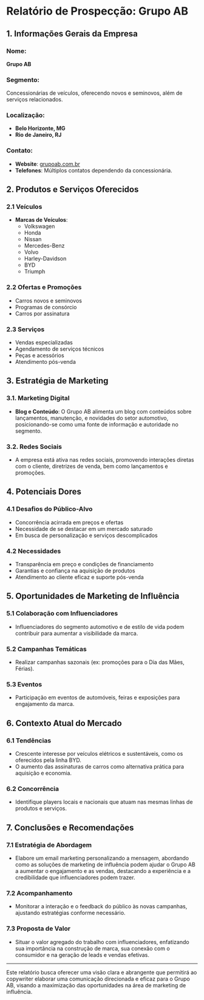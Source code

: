 # Relatório de Prospecção: Grupo AB

## 1. Informações Gerais da Empresa

### Nome:
**Grupo AB**

### Segmento:
Concessionárias de veículos, oferecendo novos e seminovos, além de serviços relacionados.

### Localização:
- **Belo Horizonte, MG**
- **Rio de Janeiro, RJ**

### Contato:
- **Website**: [grupoab.com.br](http://www.grupoab.com.br)
- **Telefones**: Múltiplos contatos dependendo da concessionária.

## 2. Produtos e Serviços Oferecidos

### 2.1 Veículos
- **Marcas de Veículos**: 
  - Volkswagen
  - Honda
  - Nissan
  - Mercedes-Benz
  - Volvo
  - Harley-Davidson
  - BYD
  - Triumph

### 2.2 Ofertas e Promoções
- Carros novos e seminovos
- Programas de consórcio
- Carros por assinatura

### 2.3 Serviços
- Vendas especializadas
- Agendamento de serviços técnicos
- Peças e acessórios
- Atendimento pós-venda

## 3. Estratégia de Marketing

### 3.1. Marketing Digital
- **Blog e Conteúdo**: O Grupo AB alimenta um blog com conteúdos sobre lançamentos, manutenção, e novidades do setor automotivo, posicionando-se como uma fonte de informação e autoridade no segmento.

### 3.2. Redes Sociais
- A empresa está ativa nas redes sociais, promovendo interações diretas com o cliente, diretrizes de venda, bem como lançamentos e promoções.

## 4. Potenciais Dores

### 4.1 Desafios do Público-Alvo
- Concorrência acirrada em preços e ofertas
- Necessidade de se destacar em um mercado saturado
- Em busca de personalização e serviços descomplicados

### 4.2 Necessidades
- Transparência em preço e condições de financiamento
- Garantias e confiança na aquisição de produtos
- Atendimento ao cliente eficaz e suporte pós-venda

## 5. Oportunidades de Marketing de Influência

### 5.1 Colaboração com Influenciadores
- Influenciadores do segmento automotivo e de estilo de vida podem contribuir para aumentar a visibilidade da marca.

### 5.2 Campanhas Temáticas
- Realizar campanhas sazonais (ex: promoções para o Dia das Mães, Férias).

### 5.3 Eventos
- Participação em eventos de automóveis, feiras e exposições para engajamento da marca.

## 6. Contexto Atual do Mercado

### 6.1 Tendências
- Crescente interesse por veículos elétricos e sustentáveis, como os oferecidos pela linha BYD.
- O aumento das assinaturas de carros como alternativa prática para aquisição e economia.

### 6.2 Concorrência
- Identifique players locais e nacionais que atuam nas mesmas linhas de produtos e serviços.

## 7. Conclusões e Recomendações

### 7.1 Estratégia de Abordagem
- Elabore um email marketing personalizando a mensagem, abordando como as soluções de marketing de influência podem ajudar o Grupo AB a aumentar o engajamento e as vendas, destacando a experiência e a credibilidade que influenciadores podem trazer.

### 7.2 Acompanhamento
- Monitorar a interação e o feedback do público às novas campanhas, ajustando estratégias conforme necessário.

### 7.3 Proposta de Valor
- Situar o valor agregado do trabalho com influenciadores, enfatizando sua importância na construção de marca, sua conexão com o consumidor e na geração de leads e vendas efetivas. 

---
Este relatório busca oferecer uma visão clara e abrangente que permitirá ao copywriter elaborar uma comunicação direcionada e eficaz para o Grupo AB, visando a maximização das oportunidades na área de marketing de influência.